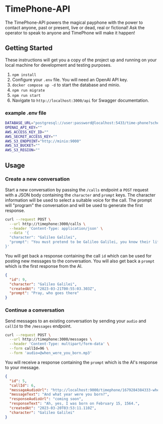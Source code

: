 # TimePhone-API

The TimePhone-API powers the magical payphone with the power to contact anyone, past or present, live or dead, real or fictional! Ask the operator to speak to anyone and TimePhone will make it happen!

## Getting Started

These instructions will get you a copy of the project up and running on your local machine for development and testing purposes.

1. `npm install`
1. Configure your `.env` file. You will need an OpenAI API key.
1. `docker compose up -d` to start the database and minio.
1. `npm run migrate`
1. `npm run start`
1. Navigate to `http://localhost:3000/api` for Swagger documentation.

### example .env file

```sh
DATABASE_URL="postgresql://user:password@localhost:5433/time-phone?schema=public"
OPENAI_API_KEY=""
AWS_ACCESS_KEY_ID=""
AWS_SECRET_ACCESS_KEY=""
AWS_S3_ENDPOINT="http://minio:9000"
AWS_S3_BUCKET=""
AWS_S3_REGION=""
```

## Usage

### Create a new conversation

Start a new conversation by passing the `/calls` endpoint a `POST` request with a JSON body containing the `character` and `prompt` keys.
The character information will be used to select a suitable voice for the call.
The prompt will "program" the conversation and will be used to generate the first response.

```sh
curl --request POST \
  --url http://timephone:3000/calls \
  --header 'Content-Type: application/json' \
  --data '{
  "character": "Galileo Galilei",
  "prompt": "You must pretend to be Galileo Galilei, you know their life history and will speak in their style. Begin the conversation as you would answer a phone in your new persona. \n YOU:"
}'
```

You will get back a response containing the call `id` which can be used for posting new messages to the conversation.
You will also get back a `prompt` which is the first response from the AI.

```json
{
  "id": 9,
  "character": "Galileo Galilei",
  "createdAt": "2023-03-21T00:55:03.303Z",
  "prompt": "Pray, who goes there"
}
```

### Continue a conversation

Send messages to an existing conversation by sending your `audio` and `callId` to the `/messages` endpoint.

```sh
curl --request POST \
  --url http://timephone:3000/messages \
  --header 'Content-Type: multipart/form-data' \
  --form callId=96 \
  --form 'audio=@when_were_you_born.mp3'
```

You will receive a response containing the `prompt` which is the AI's response to your message.

```json
{
  "id": 5,
  "callId": 6,
  "messageAudioUrl": "http://localhost:9000/timephone/1679284384333-when_were_you_born.mp3",
  "messageText": "And what year were you born?",
  "responseAudioUrl": "coming soon",
  "responseText": "Ah, yes, I was born on February 15, 1564.",
  "createdAt": "2023-03-20T03:53:11.110Z",
  "character": "Galileo Galilei"
}
```
